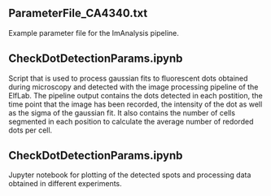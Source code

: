 ParameterFile_CA4340.txt
----------------------------
Example parameter file for the ImAnalysis pipeline.

CheckDotDetectionParams.ipynb
-----------------------------
Script that is used to process gaussian fits to fluorescent dots obtained during microscopy and detected with the image processing pipeline of the ElfLab. The pipeline output contains the dots detected in each postition, the time point that the image has been recorded, the intensity of the dot as well as the sigma of the gaussian fit. It also contains the number of cells segmented in each position to calculate the average number of redorded dots per cell.

CheckDotDetectionParams.ipynb
-----------------------------
Jupyter notebook for plotting of the detected spots and processing data obtained in different experiments. 
